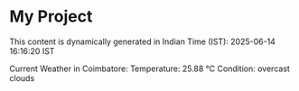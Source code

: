 # My Project

This content is dynamically generated in Indian Time (IST): 2025-06-14 16:16:20 IST


Current Weather in Coimbatore:
Temperature: 25.88 °C
Condition: overcast clouds
